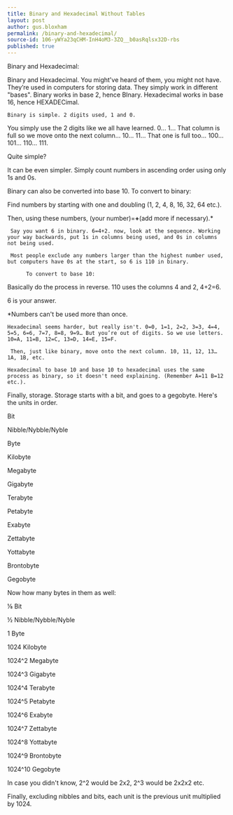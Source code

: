 ```yaml
---
title: Binary and Hexadecimal Without Tables
layout: post
author: gus.bloxham
permalink: /binary-and-hexadecimal/
source-id: 106-yWYa23qCHM-InH4oM3-3ZQ__b0asRqlsx32D-rbs
published: true
---
```

Binary and Hexadecimal:

Binary and Hexadecimal. You might've heard of them, you might not have. They’re used in computers for storing data. They simply work in different "bases". Binary works in base 2, hence BInary. Hexadecimal works in base 16, hence HEXADECimal.

	Binary is simple. 2 digits used, 1 and 0.

   You simply use the 2 digits like we all have learned. 0... 1... That column is full so we move onto the next column… 10… 11… That one is full too… 100… 101… 110… 111.

Quite simple?

It can be even simpler. Simply count numbers in ascending order using only 1s and 0s.

Binary can also be converted into base 10. To convert to binary:

Find numbers by starting with one and doubling (1, 2, 4, 8, 16, 32, 64 etc.).

Then, using these numbers, (your number)=__+__(add more if necessary).*

     Say you want 6 in binary. 6=4+2. now, look at the sequence. Working your way backwards, put 1s in columns being used, and 0s in columns not being used.

     Most people exclude any numbers larger than the highest number used, but computers have 0s at the start, so 6 is 110 in binary.

          To convert to base 10:

Basically do the process in reverse. 110 uses the columns 4 and 2, 4+2=6.

6 is your answer.

*Numbers can't be used more than once.

	Hexadecimal seems harder, but really isn't. 0=0, 1=1, 2=2, 3=3, 4=4, 5=5, 6=6, 7=7, 8=8, 9=9… But you’re out of digits. So we use letters. 10=A, 11=B, 12=C, 13=D, 14=E, 15=F.

     Then, just like binary, move onto the next column. 10, 11, 12, 13… 1A, 1B, etc.

	Hexadecimal to base 10 and base 10 to hexadecimal uses the same process as binary, so it doesn't need explaining. (Remember A=11 B=12 etc.).

Finally, storage. Storage starts with a bit, and goes to a gegobyte. Here's the units in order.

Bit

Nibble/Nybble/Nyble

Byte

Kilobyte

Megabyte

Gigabyte

Terabyte

Petabyte

Exabyte

Zettabyte

Yottabyte

Brontobyte

Gegobyte

Now how many bytes in them as well:

⅛             Bit

½             Nibble/Nybble/Nyble

1              Byte

1024         Kilobyte

1024^2      Megabyte

1024^3      Gigabyte

1024^4      Terabyte

1024^5      Petabyte

1024^6      Exabyte

1024^7      Zettabyte

1024^8      Yottabyte

1024^9      Brontobyte

1024^10    Gegobyte

In case you didn't know, 2^2 would be 2x2, 2^3 would be 2x2x2 etc.

Finally, excluding nibbles and bits, each unit is the previous unit multiplied by 1024.

